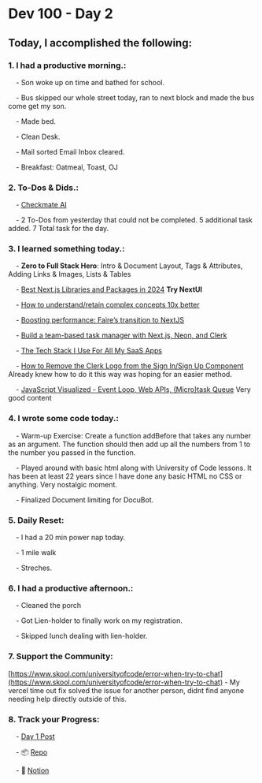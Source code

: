 # Dev 100 - Day 2

## Today, I accomplished the following:

### 1. **I had a productive morning.**:
    
    - Son woke up on time and bathed for school.

    - Bus skipped our whole street today, ran to next block and made the bus come get my son.

    - Made bed.

    - Clean Desk.

    - Mail sorted Email Inbox cleared.

    - Breakfast: Oatmeal, Toast, OJ

### 2. **To-Dos & Dids.**:

    - [Checkmate AI](https://checkmate-ai.vercel.app/)

    - 2 To-Dos from yesterday that could not be completed. 5 additional task added. 7 Total task for the day.
    
### 3. **I learned something today.**:

    - **Zero to Full Stack Hero**: Intro & Document Layout, Tags & Attributes, Adding Links & Images, Lists & Tables

    - [Best Next.js Libraries and Packages in 2024](https://blog.probirsarkar.com/best-next-js-libraries-and-packages-in-2024-for-all-your-needs-ae98e9689e06) **Try NextUI**

    - [How to understand/retain complex concepts 10x better](https://learnhowtolearn.org/how-to-understand-and-retain-any-concept-10x-better/?utm_source=tldrwebdev)

    - [Boosting performance: Faire’s transition to NextJS](https://craft.faire.com/boosting-performance-faires-transition-to-nextjs-3967f092caaf)

    - [Build a team-based task manager with Next.js, Neon, and Clerk](https://clerk.com/blog/build-a-team-based-task-manager-with-organizations?utm_source=tldr&utm_medium=newsletter&utm_campaign=task-based-manager&utm_content=08-06-24)

    - [The Tech Stack I Use For All My SaaS Apps](https://www.youtube.com/watch?v=ZpWHBSEFvPY)

    - [How to Remove the Clerk Logo from the Sign In/Sign Up Component](https://www.youtube.com/watch?v=LKNe5pgVjTw) Already knew how to do it this way was hoping for an easier method.

    - [JavaScript Visualized - Event Loop, Web APIs, (Micro)task Queue](https://www.youtube.com/watch?v=eiC58R16hb8) Very good content 
    

### 4. **I wrote some code today.**:    
    
    - Warm-up Exercise: Create a function addBefore that takes any number as an argument. The function should then add up all the numbers from 1 to the number you passed in the function. 

    - Played around with basic html along with University of Code lessons. It has been at least 22 years since I have done any basic HTML no CSS or anything. Very nostalgic moment.

    - Finalized Document limiting for DocuBot.

### 5. **Daily Reset**:

    - I had a 20 min power nap today.

    - 1 mile walk

    - Streches.

### 6. **I had a productive afternoon.**:    

    - Cleaned the porch

    - Got Lien-holder to finally work on my registration.

    - Skipped lunch dealing with lien-holder.

### 7. **Support the Community**:

[https://www.skool.com/universityofcode/error-when-try-to-chat](https://www.skool.com/universityofcode/error-when-try-to-chat) - My vercel time out fix solved the issue for another person, didnt find anyone needing help directly outside of this.     

### 8. **Track your Progress**:

    - [Day 1 Post](https://www.skool.com/universityofcode/day-1-of-dev75-coming-out-hard)

    - 📦️ [Repo](https://github.com/Digitl-Alchemyst/dev100/blob/main/Day-1/day1.md)

    - 📄 [Notion](https://liberating-galley-48d.notion.site/Dev100-Coding-Lifestyle-Challenge-a85ec9fba3ce41f3b29d581a1a85d92b?pvs=4)


